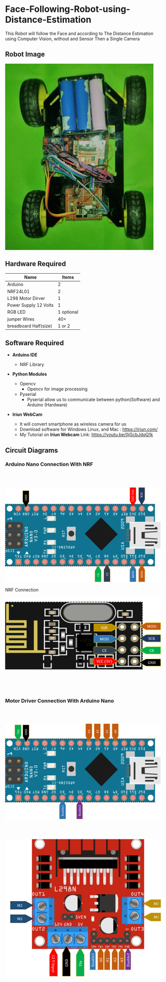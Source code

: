 # Face-Following-Robot-using-Distance-Estimation
This Robot will follow the Face and according to The Distance Estimation using Computer Vision, without and Sensor Then a Single Camera 
## Robot Image 
![Robot Image](/Images/Robot.jpg)
## Hardware Required 

Name | Items
-----|------
Arduino | 2
NRF24L01|2
L298 Motor Dirver|1 
Power Supply 12 Volts| 1
RGB LED |1 optional
jumper Wires| 40+
breadboard Half(size) | 1 or 2

## Software Required 
- **Arduino IDE**
    - NRF Library 

- **Python Modules**
    - Opencv
        - Opencv for image processing   
    - Pyserial
        - Pyserial allow us to communicate between python(Software) and Arduino (Hardware) 
- **Iriun WebCam**
    - It will convert smartphone as wireless camera for us
    - Download software for Windows Linux, and Mac : https://iriun.com/  
    - My Tutorial on **Iriun Webcam** Link: https://youtu.be/0jGcbJdqQ1k
## Circuit Diagrams


### Arduino Nano Connection With NRF
<br>
</br>

![Arduino Connection With NRF](/Images/Arduino_NRF_Connection.png)

NRF Connection

![NRF Connection Image](/Images/NRF.png)
<br>
</br>

<br>
</br>

### Motor Driver Connection With Arduino Nano
<br>
</br>

![Arduino Connection With Motor Drivers](/Images/Arduino_motorDriver_Connection.png)

<br>
</br>

![Robot Image](/Images/MotorDriver.png)

